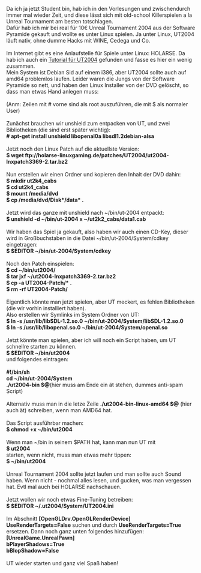 <html><body><p>Da ich ja jetzt Student bin, hab ich in den Vorlesungen und zwischendurch immer mal wieder Zeit, und diese lässt sich mit old-school Killerspielen a la Unreal Tournament am besten totschlagen.<br>
Dafür hab ich mir bei real für 10€ Unreal Tournament 2004 aus der Software Pyramide gekauft und wollte es unter Linux spielen. Ja unter Linux, UT2004 läuft nativ, ohne dumme Hacks mit WINE, Cedega und Co.<br>
<br>
Im Internet gibt es eine Anlaufstelle für Spiele unter Linux: HOLARSE. Da hab ich auch ein <a href="http://www.holarse-linuxgaming.de/h2006/space/Unreal+Tournament+2004" target="_new">Tutorial für UT2004</a> gefunden und fasse es hier ein wenig zusammen.<br>
Mein System ist Debian Sid auf einem i386, aber UT2004 sollte auch auf amd64 problemlos laufen. Leider waren die Jungs von der Software Pyramide so nett, und haben den Linux Installer von der DVD gelöscht, so dass man etwas Hand anlegen muss:<br>
<br>
(Anm: Zeilen mit # vorne sind als root auszuführen, die mit $ als normaler User)<br>
<br>
Zunächst brauchen wir unshield zum entpacken von UT, und zwei Bibliotheken (die sind erst später wichtig):<br>
<strong># apt-get install unshield libopenal0a libsdl1.2debian-alsa</strong><br>
<br>
Jetzt noch den Linux Patch auf die aktuellste Version:<br>
<strong>$ wget ftp://holarse-linuxgaming.de/patches/UT2004/ut2004-lnxpatch3369-2.tar.bz2</strong><br>
<br>
Nun erstellen wir einen Ordner und kopieren den Inhalt der DVD dahin:<br>
<strong>$ mkdir ut2k4_cabs<br>
$ cd ut2k4_cabs<br>
$ mount /media/dvd<br>
$ cp /media/dvd/Disk*/data* .</strong><br>
<br>
Jetzt wird das ganze mit unshield nach ~/bin/ut-2004 entpackt:<br>
<strong>$ unshield -d ~/bin/ut-2004 x ~/ut2k2_cabs/data1.cab</strong><br>
<br>
Wir haben das Spiel ja gekauft, also haben wir auch einen CD-Key, dieser wird in Großbuchstaben in die Datei ~/bin/ut-2004/System/cdkey eingetragen:<br>
<strong>$ $EDITOR ~/bin/ut-2004/System/cdkey</strong><br>
<br>
Noch den Patch einspielen:<br>
<strong>$ cd ~/bin/ut2004/<br>
$ tar jxf ~/ut2004-lnxpatch3369-2.tar.bz2<br>
$ cp -a UT2004-Patch/* .<br>
$ rm -rf UT2004-Patch/</strong><br>
<br>
Eigentlich könnte man jetzt spielen, aber UT meckert, es fehlen Bibliotheken (die wir vorhin installiert haben).<br>
Also erstellen wir Symlinks im System Ordner von UT:<br>
<strong>$ ln -s /usr/lib/libSDL-1.2.so.0 ~/bin/ut-2004/System/libSDL-1.2.so.0<br>
$ ln -s /usr/lib/libopenal.so.0 ~/bin/ut-2004/System/openal.so</strong><br>
<br>
Jetzt könnte man spielen, aber ich will noch ein Script haben, um UT schnellre starten zu können.<br>
<strong>$ $EDITOR ~/bin/ut2004</strong><br>
und folgendes eintragen:<br>
<br>
<strong>#!/bin/sh<br>
cd ~/bin/ut-2004/System<br>
./ut2004-bin $@</strong>(hier muss am Ende ein ät stehen, dummes anti-spam Script)<br>
<br>
Alternativ muss man in die letze Zeile <strong>./ut2004-bin-linux-amd64 $@</strong> (hier auch ät) schreiben, wenn man AMD64 hat.<br>
<br>
Das Script ausführbar machen:<br>
<strong>$ chmod +x ~/bin/ut2004</strong><br>
<br>
Wenn man ~/bin in seinem $PATH hat, kann man nun UT mit<br>
<strong>$ ut2004</strong><br>
starten, wenn nicht, muss man etwas mehr tippen:<br>
<strong>$ ~/bin/ut2004</strong><br>
<br>
Unreal Tournament 2004 sollte jetzt laufen und man sollte auch Sound haben. Wenn nicht - nochmal alles lesen, und gucken, was man vergessen hat. Evtl mal auch bei HOLARSE nachschauen.<br>
<br>
Jetzt wollen wir noch etwas Fine-Tuning betreiben:<br>
<strong>$ $EDITOR ~/.ut2004/System/UT2004.ini</strong><br>
<br>
Im Abschnitt <strong>[OpenGLDrv.OpenGLRenderDevice]</strong> <strong>UseRenderTargets=False</strong> suchen und durch <strong>UseRenderTargets=True</strong> ersetzen. Dann noch ganz unten folgendes hinzufügen:<br>
<strong>[UnrealGame.UnrealPawn]<br>
bPlayerShadows=True<br>
bBlopShadow=False</strong><br>
<br>
UT wieder starten und ganz viel Spaß haben!</p></body></html>